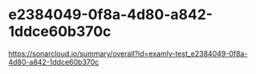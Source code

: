 # e2384049-0f8a-4d80-a842-1ddce60b370c
https://sonarcloud.io/summary/overall?id=examly-test_e2384049-0f8a-4d80-a842-1ddce60b370c
